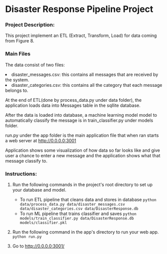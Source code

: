 # Disaster Response Pipeline Project
### Project Description:
This project implement an ETL (Extract, Transform, Load) for data coming from Figure 8.  

### Main Files
The data  consist of two files:
<li>disaster_messages.csv: this contains all messages that are received by the system.
<li>disaster_categories.csv: this contains all the category that each message belongs to.

At the end of ETL(done by process_data.py under data folder), the application loads data 
into Messages table in the sqllite database.  

After the data is loaded into database, a machine learning model model to automatically 
classify the message is in train_classifier.py under models folder.

run.py under the app folder is the main application file that when ran starts a web server 
at http://0.0.0.0:3001


Application shows some visualization of how data so far looks like and give user a chance to enter 
a new message and the application shows what that message classify to.
 
### Instructions:
1. Run the following commands in the project's root directory to set up your database and model.

    - To run ETL pipeline that cleans data and stores in database
        `python data/process_data.py data/disaster_messages.csv data/disaster_categories.csv data/DisasterResponse.db`
    - To run ML pipeline that trains classifier and saves
        `python models/train_classifier.py data/DisasterResponse.db models/classifier.pkl`

2. Run the following command in the app's directory to run your web app.
    `python run.py`

3. Go to http://0.0.0.0:3001/
